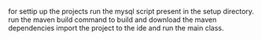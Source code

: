 for settip up the projects run the mysql script present in the setup directory.
run the maven build command to build and download the maven dependencies
import the project to the ide and run the main class.
